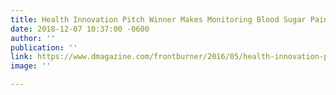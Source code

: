 ```yaml
---
title: Health Innovation Pitch Winner Makes Monitoring Blood Sugar Painless
date: 2018-12-07 10:37:00 -0600
author: ''
publication: ''
link: https://www.dmagazine.com/frontburner/2016/05/health-innovation-pitch-winner-makes-monitoring-blood-sugar-painless/
image: ''

---
```


